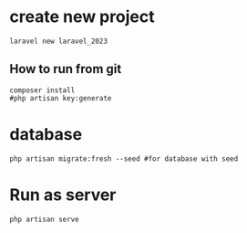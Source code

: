 # create new project
    laravel new laravel_2023
## How to run from git
    composer install
    #php artisan key:generate
# database 
    php artisan migrate:fresh --seed #for database with seed
# Run as server
    php artisan serve
